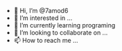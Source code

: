 - 👋 Hi, I’m @7amod6
- 👀 I’m interested in ...
- 🌱 I’m currently learning programing
- 💞️ I’m looking to collaborate on ...
- 📫 How to reach me ...

<!---
7amod6/7amod6 is a ✨ special ✨ repository because its `README.md` (this file) appears on your GitHub profile.
You can click the Preview link to take a look at your changes.
--->
